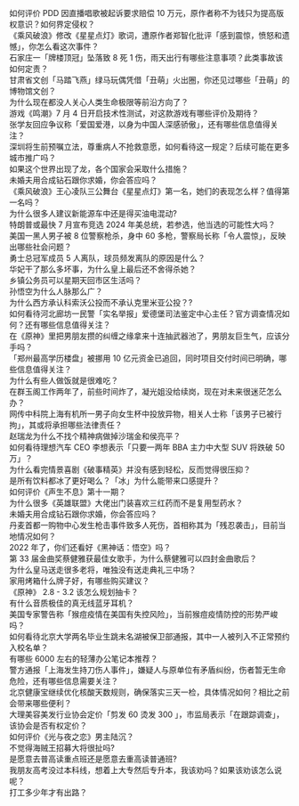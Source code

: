 如何评价 PDD 因直播唱歌被起诉要求赔偿 10 万元，原作者称不为钱只为提高版权意识？如何界定侵权？  
《乘风破浪》修改《星星点灯》歌词，遭原作者郑智化批评「感到震惊，愤怒和遗憾」，你怎么看这次事件？  
石家庄一「牌楼顶冠」坠落致 8 死 1 伤，雨天出行有哪些注意事项？此类事故该如何定责？  
甘肃省文创「马踏飞燕」绿马玩偶凭借「丑萌」火出圈，你还见过哪些「丑萌」的博物馆文创？  
为什么现在都没人关心人类生命极限等前沿方向了？  
游戏《鸣潮》7 月 4 日开启技术性测试，对这款游戏有哪些评价及期待？  
张学友回应争议称「爱国爱港，以身为中国人深感骄傲」，还有哪些信息值得关注？  
深圳将生前预嘱立法，尊重病人不抢救意愿，如何看待这一规定？后续可能在更多城市推广吗？  
如果这个世界出现了龙，各个国家会采取什么措施？  
未婚夫用合成钻石跟你求婚，你会答应吗？  
《乘风破浪》王心凌队三公舞台《星星点灯》第一名，她们的表现怎么样？值得第一名吗？  
为什么很多人建议新能源车中还是得买油电混动?  
特朗普或最快 7 月宣布竞选 2024 年美总统，若参选，他当选的可能性大吗？  
美国一黑人男子被 8 位警察枪杀，身中 60 多枪，警察局长称「令人震惊」，反映出哪些社会问题？  
勇士总冠军成员 5 人离队，球员频发离队的原因是什么？  
华妃干了那么多坏事，为什么皇上最后还不舍得杀她？  
乡镇公务员可以星期天回市区生活吗？  
孙悟空为什么人脉那么广？  
为什么西方承认科索沃公投而不承认克里米亚公投？?  
如何看待河北廊坊一民警「实名举报」爱德堡司法鉴定中心主任？官方调查情况如何？还有哪些信息值得关注？  
在《原神》里把男朋友攒的纠缠之缘拿来十连抽武器池了，男朋友巨生气，应该分手吗？  
「郑州最高学历楼盘」被挪用 10 亿元资金已追回，同时项目交付时间已明确，哪些信息值得关注？  
为什么有些人做饭就是很难吃？  
在群玉阁工作两年了，前些时间炸了，凝光姐没给续岗，现在对未来很迷茫怎么办？  
网传中科院上海有机所一男子向女生杯中投放异物，相关人士称「该男子已被行拘」，其或将承担哪些法律责任？  
赵瑞龙为什么不找个精神病做掉沙瑞金和侯亮平？  
如何看待理想汽车 CEO 李想表示「只要一两年 BBA 主力中大型 SUV 将跌破 50 万」？  
为什么看完情景喜剧《破事精英》并没有感到轻松，反而觉得很压抑？  
是所有饮料都冰了更好喝么？「冰」为什么能带来口感提升？  
如何评价《声生不息》第十一期？  
为什么很多《英雄联盟》大佬出门装喜欢三红药而不是复用型药水？  
未婚夫用合成钻石跟你求婚，你会答应吗？  
丹麦首都一购物中心发生枪击事件致多人死伤，首相称其为「残忍袭击」，目前当地情况如何？  
2022 年了，你们还看好《黑神话：悟空》吗？  
第 33 届金曲奖蔡健雅获最佳女歌手，为什么蔡健雅可以四封金曲歌后？  
为什么皇马送走很多老将，唯独没有送走典礼三中场？  
家用烤箱什么牌子好，有哪些购买建议？  
《原神》 2.8 - 3.2 该怎么规划抽卡？  
有什么音质极佳的真无线蓝牙耳机？  
美国专家警告称「猴痘疫情在美国有失控风险」，当前猴痘疫情防控的形势严峻吗？  
如何看待北京大学两名毕业生跳未名湖被保卫部通报，其中一人被列入不正常预约入校名单？  
有哪些 6000 左右的轻薄办公笔记本推荐？  
警方通报「上海发生持刀伤人事件」，嫌疑人与原单位有矛盾纠纷，伤者暂无生命危险，还有哪些信息需要关注？  
北京健康宝继续优化核酸天数规则，确保落实三天一检，具体情况如何？相比之前会带来哪些便利？  
大理美容美发行业协会定价「剪发 60 烫发 300 」，市监局表示「在跟踪调查」，该协会是否有权定价？  
如何评价《光与夜之恋》男主陆沉？  
不觉得海贼王招募大将很扯吗?  
是愿意去普高读重点班还是愿意去重高读普通班?  
我朋友高考没过本科线，想着上大专然后专升本，我该劝吗？如果该劝该怎么说呢？  
打工多少年才有出路？  
